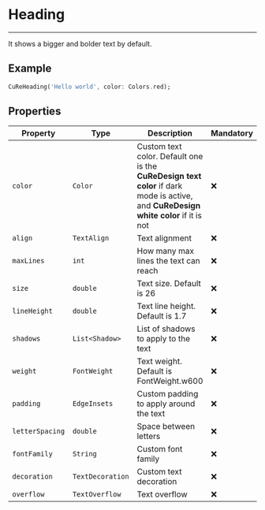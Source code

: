 # Heading

---

It shows a bigger and bolder text by default.

## Example

```dart
CuReHeading('Hello world', color: Colors.red);
```

## Properties

| Property        | Type             | Description                                                                                                                         | Mandatory |
| --------------- | ---------------- | ----------------------------------------------------------------------------------------------------------------------------------- | --------- |
| `color`         | `Color`          | Custom text color. Default one is the **CuReDesign text color** if dark mode is active, and **CuReDesign white color** if it is not | ❌        |
| `align`         | `TextAlign`      | Text alignment                                                                                                                      | ❌        |
| `maxLines`      | `int`            | How many max lines the text can reach                                                                                               | ❌        |
| `size`          | `double`         | Text size. Default is 26                                                                                                            | ❌        |
| `lineHeight`    | `double`         | Text line height. Default is 1.7                                                                                                    | ❌        |
| `shadows`       | `List<Shadow>`   | List of shadows to apply to the text                                                                                                | ❌        |
| `weight`        | `FontWeight`     | Text weight. Default is FontWeight.w600                                                                                             | ❌        |
| `padding`       | `EdgeInsets`     | Custom padding to apply around the text                                                                                             | ❌        |
| `letterSpacing` | `double`         | Space between letters                                                                                                               | ❌        |
| `fontFamily`    | `String`         | Custom font family                                                                                                                  | ❌        |
| `decoration`    | `TextDecoration` | Custom text decoration                                                                                                              | ❌        |
| `overflow`      | `TextOverflow`   | Text overflow                                                                                                                       | ❌        |
